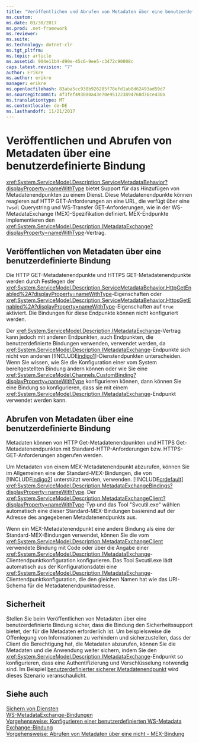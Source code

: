```yaml
---
title: "Veröffentlichen und Abrufen von Metadaten über eine benutzerdefinierte Bindung"
ms.custom: 
ms.date: 03/30/2017
ms.prod: .net-framework
ms.reviewer: 
ms.suite: 
ms.technology: dotnet-clr
ms.tgt_pltfrm: 
ms.topic: article
ms.assetid: 904e11b4-d90e-45c6-9ee5-c3472c90008c
caps.latest.revision: "7"
author: Erikre
ms.author: erikre
manager: erikre
ms.openlocfilehash: 83aba5cc938b926285f78efd1ab8d62493ad59d7
ms.sourcegitcommit: 4f3fef493080a43e70e951223894768d36ce430a
ms.translationtype: MT
ms.contentlocale: de-DE
ms.lasthandoff: 11/21/2017
---
```

# <a name="publishing-and-retrieving-metadata-over-a-custom-binding"></a>Veröffentlichen und Abrufen von Metadaten über eine benutzerdefinierte Bindung
<xref:System.ServiceModel.Description.ServiceMetadataBehavior?displayProperty=nameWithType> bietet Support für das Hinzufügen von Metadatenendpunkten zu einem Dienst. Diese Metadatenendpunkte können reagieren auf HTTP GET-Anforderungen an eine URL, die verfügt über eine `?wsdl` Querystring und WS-Transfer GET-Anforderungen, wie in der WS-MetadataExchange (MEX)-Spezifikation definiert. MEX-Endpunkte implementieren den <xref:System.ServiceModel.Description.IMetadataExchange?displayProperty=nameWithType>-Vertrag.  
  
## <a name="publishing-metadata-over-a-custom-binding"></a>Veröffentlichen von Metadaten über eine benutzerdefinierte Bindung  
 Die HTTP GET-Metadatenendpunkte und HTTPS GET-Metadatenendpunkte werden durch Festlegen der <xref:System.ServiceModel.Description.ServiceMetadataBehavior.HttpGetEnabled%2A?displayProperty=nameWithType>-Eigenschaften oder <xref:System.ServiceModel.Description.ServiceMetadataBehavior.HttpsGetEnabled%2A?displayProperty=nameWithType>-Eigenschaften auf `true` aktiviert. Die Bindungen für diese Endpunkte können nicht konfiguriert werden.  
  
 Der <xref:System.ServiceModel.Description.IMetadataExchange>-Vertrag kann jedoch mit anderen Endpunkten, auch Endpunkten, die benutzerdefinierte Bindungen verwenden, verwendet werden, da <xref:System.ServiceModel.Description.IMetadataExchange>-Endpunkte sich nicht von anderen [!INCLUDE[indigo1](../../../../includes/indigo1-md.md)]-Dienstendpunkten unterscheiden. Wenn Sie wissen, wie Sie die Konfiguration einer vom System bereitgestellten Bindung ändern können oder wie Sie eine <xref:System.ServiceModel.Channels.CustomBinding?displayProperty=nameWithType> konfigurieren können, dann können Sie eine Bindung so konfigurieren, dass sie mit einem <xref:System.ServiceModel.Description.IMetadataExchange>-Endpunkt verwendet werden kann.  
  
## <a name="retrieving-metadata-over-a-custom-binding"></a>Abrufen von Metadaten über eine benutzerdefinierte Bindung  
 Metadaten können von HTTP Get-Metadatenendpunkten und HTTPS Get-Metadatenendpunkten mit Standard-HTTP-Anforderungen bzw. HTTPS-GET-Anforderungen abgerufen werden.  
  
 Um Metadaten von einem MEX-Metadatenendpunkt abzurufen, können Sie im Allgemeinen eine der Standard-MEX-Bindungen, die von [!INCLUDE[indigo2](../../../../includes/indigo2-md.md)] unterstützt werden, verwenden. [!INCLUDE[crdefault](../../../../includes/crdefault-md.md)] <xref:System.ServiceModel.Description.MetadataExchangeBindings?displayProperty=nameWithType>. Der <xref:System.ServiceModel.Description.MetadataExchangeClient?displayProperty=nameWithType>-Typ und das Tool "Svcutil.exe" wählen automatisch eine dieser Standard-MEX-Bindungen basierend auf der Adresse des angegebenen Metadatenendpunkts aus.  
  
 Wenn ein MEX-Metadatenendpunkt eine andere Bindung als eine der Standard-MEX-Bindungen verwendet, können Sie die vom <xref:System.ServiceModel.Description.MetadataExchangeClient> verwendete Bindung mit Code oder über die Angabe einer <xref:System.ServiceModel.Description.IMetadataExchange>-Clientendpunktkonfiguration konfigurieren. Das Tool Svcutil.exe lädt automatisch aus der Konfigurationsdatei eine <xref:System.ServiceModel.Description.IMetadataExchange>-Clientendpunktkonfiguration, die den gleichen Namen hat wie das URI-Schema für die Metadatenendpunktadresse.  
  
## <a name="security"></a>Sicherheit  
 Stellen Sie beim Veröffentlichen von Metadaten über eine benutzerdefinierte Bindung sicher, dass die Bindung den Sicherheitssupport bietet, der für die Metadaten erforderlich ist. Um beispielsweise die Offenlegung von Informationen zu verhindern und sicherzustellen, dass der Client die Berechtigung hat, die Metadaten abzurufen, können Sie die Metadaten und die Anwendung weiter sichern, indem Sie den <xref:System.ServiceModel.Description.IMetadataExchange>-Endpunkt so konfigurieren, dass eine Authentifizierung und Verschlüsselung notwendig sind. Im Beispiel [benutzerdefinierter sicherer Metadatenendpunkt](../../../../docs/framework/wcf/samples/custom-secure-metadata-endpoint.md) wird dieses Szenario veranschaulicht.  
  
## <a name="see-also"></a>Siehe auch  
 [Sichern von Diensten](../../../../docs/framework/wcf/securing-services.md)  
 [WS-MetadataExchange-Bindungen](../../../../docs/framework/wcf/extending/ws-metadataexchange-bindings.md)  
 [Vorgehensweise: Konfigurieren einer benutzerdefinierten WS-Metadata Exchange-Bindung](../../../../docs/framework/wcf/extending/how-to-configure-a-custom-ws-metadata-exchange-binding.md)  
 [Vorgehensweise: Abrufen von Metadaten über eine nicht - MEX-Bindung](../../../../docs/framework/wcf/extending/how-to-retrieve-metadata-over-a-non-mex-binding.md)
